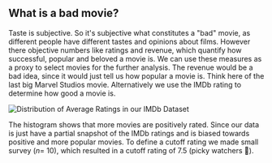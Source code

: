 <script>
// import Histogram from "$lib/plots/histogram.svelte"
import { base } from "$app/paths";

</script>

<section class="justify">

## What is a bad movie?

Taste is subjective. So it's subjective what constitutes a "bad" movie, as different people have different tastes and opinions about films. However there objective numbers like ratings and revenue, which quantify how successful, popular and beloved a movie is. We can use these measures as a proxy to select movies for the further analysis. The revenue would be a bad idea, since it would just tell us how popular a movie is. Think here of the last big Marvel Studios movie. Alternatively we use the IMDb rating to determine how good a movie is.

![Distribution of Average Ratings in our IMDb Dataset]({base}/plots/ratings_distribution.png)
<!-- <Histogram /> -->

The histogram shows that more movies are positively rated. Since our data is just have a partial snapshot of the IMDb ratings and is biased towards positive and more popular movies. To define a cutoff rating we made small survey ($n =$ 10), which resulted in a cutoff rating of 7.5 (picky watchers 🌚).


</section>

